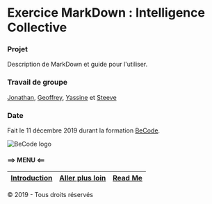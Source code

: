 # Exercice MarkDown : Intelligence Collective

### Projet
Description de MarkDown et guide pour l'utiliser.

### Travail de groupe
[Jonathan](https://github.com/j-pard), [Geoffrey](https://github.com/Geoffrey-becode), [Yassine](https://github.com/YassBouk) et [Steeve](https://github.com/Steeve1301)

### Date
Fait le 11 décembre 2019 durant la formation [BeCode](https://www.becode.org/).

![BeCode logo](https://becode.org/app/uploads/2020/03/bc_mailsign_seal.png)

#### ==> MENU <==  
[Introduction](https://github.com/YassBouk/exercice-markdown/blob/master/what-is-markdown.md) | [Aller plus loin](https://github.com/YassBouk/exercice-markdown/blob/master/continue-with-markdown.md) | [Read Me](https://github.com/YassBouk/exercice-markdown/blob/master/readme.md)  
---------------------- | ---------------------- | ----------------------

© 2019 - Tous droits réservés
